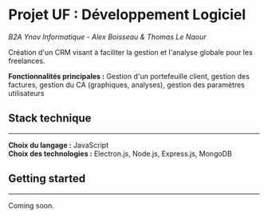 # Projet UF : Développement Logiciel

_B2A Ynov Informatique - Alex Boisseau & Thomas Le Naour_

Création d'un CRM visant à faciliter la gestion et l'analyse globale pour les freelances.

**Fonctionnalités principales :** Gestion d'un portefeuille client, gestion des factures, gestion du CA (graphiques, analyses), gestion des paramètres utilisateurs

## Stack technique

---

**Choix du langage :** JavaScript  
**Choix des technologies :** Electron.js, Node.js, Express.js, MongoDB

## Getting started

---

Coming soon.
